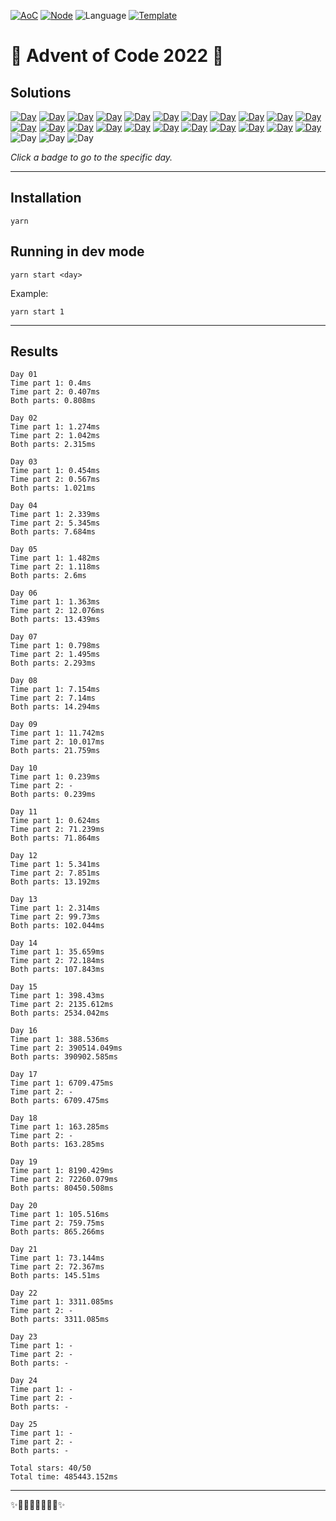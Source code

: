 <!-- Entries between SOLUTIONS and RESULTS tags are auto-generated -->

[![AoC](https://badgen.net/badge/AoC/2022/blue)](https://adventofcode.com/2022)
[![Node](https://badgen.net/badge/Node/v16.13.0+/blue)](https://nodejs.org/en/download/)
![Language](https://badgen.net/badge/Language/TypeScript/blue)
[![Template](https://badgen.net/badge/Template/aocrunner/blue)](https://github.com/caderek/aocrunner)

# 🎄 Advent of Code 2022 🎄

## Solutions

<!--SOLUTIONS-->

[![Day](https://badgen.net/badge/01/%E2%98%85%E2%98%85/green)](src/day01)
[![Day](https://badgen.net/badge/02/%E2%98%85%E2%98%85/green)](src/day02)
[![Day](https://badgen.net/badge/03/%E2%98%85%E2%98%85/green)](src/day03)
[![Day](https://badgen.net/badge/04/%E2%98%85%E2%98%85/green)](src/day04)
[![Day](https://badgen.net/badge/05/%E2%98%85%E2%98%85/green)](src/day05)
[![Day](https://badgen.net/badge/06/%E2%98%85%E2%98%85/green)](src/day06)
[![Day](https://badgen.net/badge/07/%E2%98%85%E2%98%85/green)](src/day07)
[![Day](https://badgen.net/badge/08/%E2%98%85%E2%98%85/green)](src/day08)
[![Day](https://badgen.net/badge/09/%E2%98%85%E2%98%85/green)](src/day09)
[![Day](https://badgen.net/badge/10/%E2%98%85%E2%98%86/yellow)](src/day10)
[![Day](https://badgen.net/badge/11/%E2%98%85%E2%98%85/green)](src/day11)
[![Day](https://badgen.net/badge/12/%E2%98%85%E2%98%85/green)](src/day12)
[![Day](https://badgen.net/badge/13/%E2%98%85%E2%98%85/green)](src/day13)
[![Day](https://badgen.net/badge/14/%E2%98%85%E2%98%85/green)](src/day14)
[![Day](https://badgen.net/badge/15/%E2%98%85%E2%98%85/green)](src/day15)
[![Day](https://badgen.net/badge/16/%E2%98%85%E2%98%85/green)](src/day16)
[![Day](https://badgen.net/badge/17/%E2%98%85%E2%98%86/yellow)](src/day17)
[![Day](https://badgen.net/badge/18/%E2%98%85%E2%98%86/yellow)](src/day18)
[![Day](https://badgen.net/badge/19/%E2%98%85%E2%98%85/green)](src/day19)
[![Day](https://badgen.net/badge/20/%E2%98%85%E2%98%85/green)](src/day20)
[![Day](https://badgen.net/badge/21/%E2%98%85%E2%98%85/green)](src/day21)
[![Day](https://badgen.net/badge/22/%E2%98%85%E2%98%86/yellow)](src/day22)
![Day](https://badgen.net/badge/23/%E2%98%86%E2%98%86/gray)
![Day](https://badgen.net/badge/24/%E2%98%86%E2%98%86/gray)
![Day](https://badgen.net/badge/25/%E2%98%86%E2%98%86/gray)

<!--/SOLUTIONS-->

_Click a badge to go to the specific day._

---

## Installation

```
yarn
```

## Running in dev mode

```
yarn start <day>
```

Example:

```
yarn start 1
```

---

## Results

<!--RESULTS-->

```
Day 01
Time part 1: 0.4ms
Time part 2: 0.407ms
Both parts: 0.808ms
```

```
Day 02
Time part 1: 1.274ms
Time part 2: 1.042ms
Both parts: 2.315ms
```

```
Day 03
Time part 1: 0.454ms
Time part 2: 0.567ms
Both parts: 1.021ms
```

```
Day 04
Time part 1: 2.339ms
Time part 2: 5.345ms
Both parts: 7.684ms
```

```
Day 05
Time part 1: 1.482ms
Time part 2: 1.118ms
Both parts: 2.6ms
```

```
Day 06
Time part 1: 1.363ms
Time part 2: 12.076ms
Both parts: 13.439ms
```

```
Day 07
Time part 1: 0.798ms
Time part 2: 1.495ms
Both parts: 2.293ms
```

```
Day 08
Time part 1: 7.154ms
Time part 2: 7.14ms
Both parts: 14.294ms
```

```
Day 09
Time part 1: 11.742ms
Time part 2: 10.017ms
Both parts: 21.759ms
```

```
Day 10
Time part 1: 0.239ms
Time part 2: -
Both parts: 0.239ms
```

```
Day 11
Time part 1: 0.624ms
Time part 2: 71.239ms
Both parts: 71.864ms
```

```
Day 12
Time part 1: 5.341ms
Time part 2: 7.851ms
Both parts: 13.192ms
```

```
Day 13
Time part 1: 2.314ms
Time part 2: 99.73ms
Both parts: 102.044ms
```

```
Day 14
Time part 1: 35.659ms
Time part 2: 72.184ms
Both parts: 107.843ms
```

```
Day 15
Time part 1: 398.43ms
Time part 2: 2135.612ms
Both parts: 2534.042ms
```

```
Day 16
Time part 1: 388.536ms
Time part 2: 390514.049ms
Both parts: 390902.585ms
```

```
Day 17
Time part 1: 6709.475ms
Time part 2: -
Both parts: 6709.475ms
```

```
Day 18
Time part 1: 163.285ms
Time part 2: -
Both parts: 163.285ms
```

```
Day 19
Time part 1: 8190.429ms
Time part 2: 72260.079ms
Both parts: 80450.508ms
```

```
Day 20
Time part 1: 105.516ms
Time part 2: 759.75ms
Both parts: 865.266ms
```

```
Day 21
Time part 1: 73.144ms
Time part 2: 72.367ms
Both parts: 145.51ms
```

```
Day 22
Time part 1: 3311.085ms
Time part 2: -
Both parts: 3311.085ms
```

```
Day 23
Time part 1: -
Time part 2: -
Both parts: -
```

```
Day 24
Time part 1: -
Time part 2: -
Both parts: -
```

```
Day 25
Time part 1: -
Time part 2: -
Both parts: -
```

```
Total stars: 40/50
Total time: 485443.152ms
```

<!--/RESULTS-->

---

✨🎄🎁🎄🎅🎄🎁🎄✨